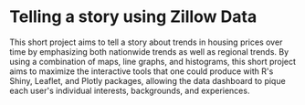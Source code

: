 # Telling a story using Zillow Data

This short project aims to tell a story about trends in housing prices over time by emphasizing both nationwide trends as well as regional trends. By using a combination of  maps, line graphs, and histograms, this short project aims to maximize the interactive tools that one could produce with R's Shiny, Leaflet, and Plotly packages, allowing the data dashboard to pique each user's individual interests, backgrounds, and experiences.
